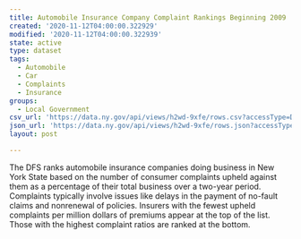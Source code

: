 ```yaml
---
title: Automobile Insurance Company Complaint Rankings Beginning 2009
created: '2020-11-12T04:00:00.322929'
modified: '2020-11-12T04:00:00.322939'
state: active
type: dataset
tags:
  - Automobile
  - Car
  - Complaints
  - Insurance
groups:
  - Local Government
csv_url: 'https://data.ny.gov/api/views/h2wd-9xfe/rows.csv?accessType=DOWNLOAD'
json_url: 'https://data.ny.gov/api/views/h2wd-9xfe/rows.json?accessType=DOWNLOAD'
layout: post

---
```

The DFS ranks automobile insurance companies doing business in New York State based on the number of consumer complaints upheld against them as a percentage of their total business over a two-year period. Complaints typically involve issues like delays in the payment of no-fault claims and nonrenewal of policies. Insurers with the fewest upheld complaints per million dollars of premiums appear at the top of the list. Those with the highest complaint ratios are ranked at the bottom.
